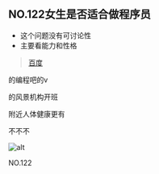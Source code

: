 NO.122**女生是否适合做程序员**
--- 
* 这个问题没有可讨论性
* 主要看能力和性格
> [百度](http://baidu.com)

的编程吧的v

的风景机构开班


附近人体健康更有

不不不

![alt](https://www.cnblogs.com//images/logo_small.gif)

NO.122

